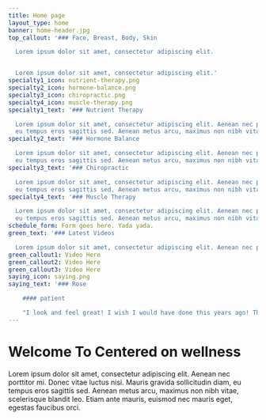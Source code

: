 ```yaml
---
title: Home page
layout_type: home
banner: home-header.jpg
top_callout: '### Face, Breast, Body, Skin

  Lorem ipsum dolor sit amet, consectetur adipiscing elit.


  Lorem ipsum dolor sit amet, consectetur adipiscing elit.'
specialty1_icon: nutrient-therapy.png
specialty2_icon: hormone-balance.png
specialty3_icon: chiropractic.png
specialty4_icon: muscle-therapy.png
specialty1_text: '### Nutrient Therapy

  Lorem ipsum dolor sit amet, consectetur adipiscing elit. Aenean nec porttitor mi. Donec vitae luctus nisi. Mauris gravida sollicitudin diam,
  eu tempus eros sagittis sed. Aenean metus arcu, maximus non nibh vitae, scelerisque blandit leo. Etiam ante mauris, euismod nec mauris eget, egestas faucibus orci.'
specialty2_text: '### Hormone Balance

  Lorem ipsum dolor sit amet, consectetur adipiscing elit. Aenean nec porttitor mi. Donec vitae luctus nisi. Mauris gravida sollicitudin diam,
  eu tempus eros sagittis sed. Aenean metus arcu, maximus non nibh vitae, scelerisque blandit leo. Etiam ante mauris, euismod nec mauris eget, egestas faucibus orci.'
specialty3_text: '### Chiropractic

  Lorem ipsum dolor sit amet, consectetur adipiscing elit. Aenean nec porttitor mi. Donec vitae luctus nisi. Mauris gravida sollicitudin diam,
  eu tempus eros sagittis sed. Aenean metus arcu, maximus non nibh vitae, scelerisque blandit leo. Etiam ante mauris, euismod nec mauris eget, egestas faucibus orci.'
specialty4_text: '### Muscle Therapy

  Lorem ipsum dolor sit amet, consectetur adipiscing elit. Aenean nec porttitor mi. Donec vitae luctus nisi. Mauris gravida sollicitudin diam,
  eu tempus eros sagittis sed. Aenean metus arcu, maximus non nibh vitae, scelerisque blandit leo. Etiam ante mauris, euismod nec mauris eget, egestas faucibus orci.'
schedule_form: Form goes here. Yada yada.
green_text: '### Latest Videos

  Lorem ipsum dolor sit amet, consectetur adipiscing elit. Aenean nec porttitor mi.'
green_callout1: Video Here
green_callout2: Video Here
green_callout3: Video Here
saying_icon: saying.png
saying_text: '### Rose

    #### patient

    "I look and feel great! I wish I would have done this years ago! The team at Centered On Wellness is ultra-professional, talented, and made me feel like I was in my home."'
---
```


# Welcome To Centered on wellness

Lorem ipsum dolor sit amet, consectetur adipiscing elit. Aenean nec porttitor mi. Donec vitae luctus nisi. Mauris gravida sollicitudin diam, eu tempus eros sagittis sed. Aenean metus arcu, maximus non nibh vitae, scelerisque blandit leo. Etiam ante mauris, euismod nec mauris eget, egestas faucibus orci.
